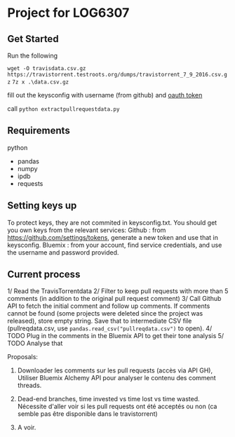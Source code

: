 # Project for LOG6307

## Get Started
Run the following

`wget -O travisdata.csv.gz https://travistorrent.testroots.org/dumps/travistorrent_7_9_2016.csv.gz`
`7z x .\data.csv.gz`

fill out the keysconfig with username (from github) and [oauth token](https://help.github.com/articles/creating-an-access-token-for-command-line-use/)

call `python extractpullrequestdata.py`


## Requirements
python
- pandas
- numpy
- ipdb
- requests

## Setting keys up
To protect keys, they are not commited in keysconfig.txt. You should get you own keys from the relevant services:
Github : from https://github.com/settings/tokens, generate a new token and use that in keysconfig.
Bluemix : from your account, find service credentials, and use the username and password provided.


## Current process
1/ Read the TravisTorrentdata
2/ Filter to keep pull requests with more than 5 comments (in addition to the original pull request comment)
3/ Call Github API to fetch the initial comment and follow up comments. If comments cannot be found (some projects were deleted since the project was released), store empty string. Save that to intermediate CSV file (pullreqdata.csv, use `pandas.read_csv("pullreqdata.csv")` to open).
4/ TODO Plug in the comments in the Bluemix API to get their tone analysis
5/ TODO Analyse that


Proposals:

1. Downloader les comments sur les pull requests (accès via API GH), Utiliser Bluemix Alchemy API pour analyser le contenu des comment threads.

2. Dead-end branches, time invested vs time lost vs time wasted. Nécessite d'aller voir si les pull requests ont été acceptés ou non (ca semble pas être disponible dans le travistorrent)

3. A voir.